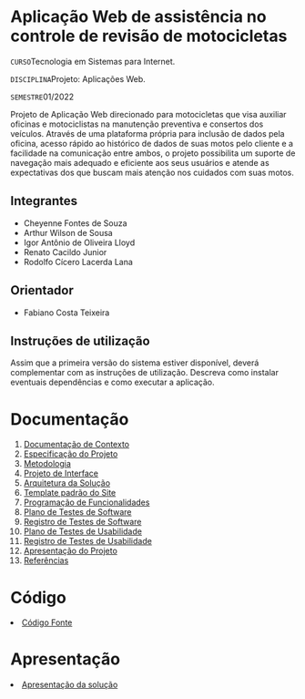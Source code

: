 # Aplicação Web de assistência no controle de revisão de motocicletas

`CURSO`Tecnologia em Sistemas para Internet.

`DISCIPLINA`Projeto: Aplicações Web.

`SEMESTRE`01/2022

Projeto de Aplicação Web direcionado para motocicletas que visa auxiliar oficinas e motociclistas na manutenção preventiva e consertos dos veículos. Através de uma plataforma própria para inclusão de dados pela oficina, acesso rápido ao histórico de dados de suas motos pelo cliente e a facilidade na comunicação entre ambos, o projeto possibilita um suporte de navegação mais adequado e eficiente aos seus usuários e atende as expectativas dos que buscam mais atenção nos cuidados com suas motos.

## Integrantes

* Cheyenne Fontes de Souza 
* Arthur Wilson de Sousa 
* Igor Antônio de Oliveira Lloyd 
* Renato Cacildo Junior 
* Rodolfo Cícero Lacerda Lana

## Orientador

* Fabiano Costa Teixeira 

## Instruções de utilização

Assim que a primeira versão do sistema estiver disponível, deverá complementar com as instruções de utilização. Descreva como instalar eventuais dependências e como executar a aplicação.

# Documentação

<ol>
<li><a href="docs/01-Documentação de Contexto.md"> Documentação de Contexto</a></li>
<li><a href="docs/02-Especificação do Projeto.md"> Especificação do Projeto</a></li>
<li><a href="docs/03-Metodologia.md"> Metodologia</a></li>
<li><a href="docs/04-Projeto de Interface.md"> Projeto de Interface</a></li>
<li><a href="docs/05-Arquitetura da Solução.md"> Arquitetura da Solução</a></li>
<li><a href="docs/06-Template padrão do Site.md"> Template padrão do Site</a></li>
<li><a href="docs/07-Programação de Funcionalidades.md"> Programação de Funcionalidades</a></li>
<li><a href="docs/08-Plano de Testes de Software.md"> Plano de Testes de Software</a></li>
<li><a href="docs/09-Registro de Testes de Software.md"> Registro de Testes de Software</a></li>
<li><a href="docs/10-Plano de Testes de Usabilidade.md"> Plano de Testes de Usabilidade</a></li>
<li><a href="docs/11-Registro de Testes de Usabilidade.md"> Registro de Testes de Usabilidade</a></li>
<li><a href="docs/12-Apresentação do Projeto.md"> Apresentação do Projeto</a></li>
<li><a href="docs/13-Referências.md"> Referências</a></li>
</ol>

# Código

<li><a href="src/README.md"> Código Fonte</a></li>

# Apresentação

<li><a href="presentation/README.md"> Apresentação da solução</a></li>
